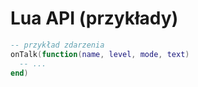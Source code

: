 # Lua API (przykłady)

```lua
-- przykład zdarzenia
onTalk(function(name, level, mode, text)
  -- ...
end)
```
